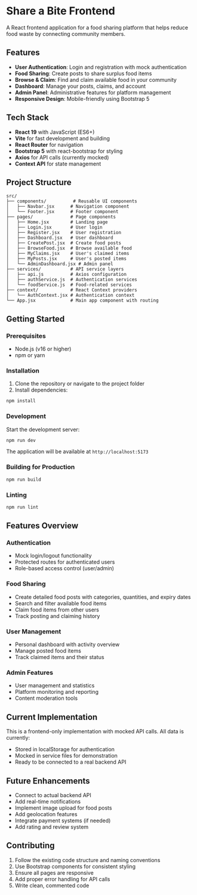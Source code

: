 # Share a Bite Frontend

A React frontend application for a food sharing platform that helps reduce food waste by connecting community members.

## Features

- **User Authentication**: Login and registration with mock authentication
- **Food Sharing**: Create posts to share surplus food items
- **Browse & Claim**: Find and claim available food in your community
- **Dashboard**: Manage your posts, claims, and account
- **Admin Panel**: Administrative features for platform management
- **Responsive Design**: Mobile-friendly using Bootstrap 5

## Tech Stack

- **React 19** with JavaScript (ES6+)
- **Vite** for fast development and building
- **React Router** for navigation
- **Bootstrap 5** with react-bootstrap for styling
- **Axios** for API calls (currently mocked)
- **Context API** for state management

## Project Structure

```
src/
├── components/          # Reusable UI components
│   ├── Navbar.jsx      # Navigation component
│   └── Footer.jsx      # Footer component
├── pages/              # Page components
│   ├── Home.jsx        # Landing page
│   ├── Login.jsx       # User login
│   ├── Register.jsx    # User registration
│   ├── Dashboard.jsx   # User dashboard
│   ├── CreatePost.jsx  # Create food posts
│   ├── BrowseFood.jsx  # Browse available food
│   ├── MyClaims.jsx    # User's claimed items
│   ├── MyPosts.jsx     # User's posted items
│   └── AdminDashboard.jsx # Admin panel
├── services/           # API service layers
│   ├── api.js          # Axios configuration
│   ├── authService.js  # Authentication services
│   └── foodService.js  # Food-related services
├── context/            # React Context providers
│   └── AuthContext.jsx # Authentication context
└── App.jsx             # Main app component with routing
```

## Getting Started

### Prerequisites

- Node.js (v16 or higher)
- npm or yarn

### Installation

1. Clone the repository or navigate to the project folder
2. Install dependencies:

```bash
npm install
```

### Development

Start the development server:

```bash
npm run dev
```

The application will be available at `http://localhost:5173`

### Building for Production

```bash
npm run build
```

### Linting

```bash
npm run lint
```

## Features Overview

### Authentication

- Mock login/logout functionality
- Protected routes for authenticated users
- Role-based access control (user/admin)

### Food Sharing

- Create detailed food posts with categories, quantities, and expiry dates
- Search and filter available food items
- Claim food items from other users
- Track posting and claiming history

### User Management

- Personal dashboard with activity overview
- Manage posted food items
- Track claimed items and their status

### Admin Features

- User management and statistics
- Platform monitoring and reporting
- Content moderation tools

## Current Implementation

This is a frontend-only implementation with mocked API calls. All data is currently:

- Stored in localStorage for authentication
- Mocked in service files for demonstration
- Ready to be connected to a real backend API

## Future Enhancements

- Connect to actual backend API
- Add real-time notifications
- Implement image upload for food posts
- Add geolocation features
- Integrate payment systems (if needed)
- Add rating and review system

## Contributing

1. Follow the existing code structure and naming conventions
2. Use Bootstrap components for consistent styling
3. Ensure all pages are responsive
4. Add proper error handling for API calls
5. Write clean, commented code

